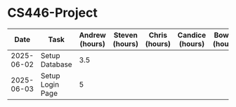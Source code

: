 # CS446-Project

| Date       | Task             | Andrew (hours) | Steven (hours) | Chris (hours) | Candice (hours) | Bowen (hours) | Ashwin (hours) |
|------------|------------------|----------------|----------------|--------------|-----------------|---------------|----------------|
| 2025-06-02 | Setup Database   | 3.5            |                |              |                 |               |                |
| 2025-06-03 | Setup Login Page | 5              |                |              |                 |               |                |


